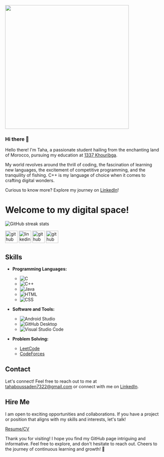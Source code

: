 
<img src='https://media.giphy.com/media/v1.Y2lkPTc5MGI3NjExaHhzczRoenozaXYxamdseXQ3M2dxMXhzeHVjOXNuY3R0bmsyOW9sbSZlcD12MV9pbnRlcm5hbF9naWZfYnlfaWQmY3Q9Zw/l41JU9pUyosHzWyuQ/giphy.gif' height='400'>

### Hi there 👋

Hello there! I'm Taha, a passionate student hailing from the enchanting land of Morocco, pursuing my education at [1337 Khouribga](https://1337.ma/en/khouribga/). 

My world revolves around the thrill of coding, the fascination of learning new languages, the excitement of 
competitive programming, and the tranquility of fishing. C++ is my language of choice when it comes to crafting digital wonders. 

Curious to know more? Explore my journey on [LinkedIn](https://www.linkedin.com/in/taha-boussaden-139100252/)!






# Welcome to my digital space!

![GitHub streak stats](https://streak-stats.demolab.com/?user=ThePhoenix77)  


[<img src='https://cdn.jsdelivr.net/npm/simple-icons@3.0.1/icons/github.svg' alt='github' height='40'>](https://github.com/ThePhoenix77)  [<img src='![image](https://github.com/ThePhoenix77/ThePhoenix77/assets/117488861/ac47d107-f568-4701-bfb2-38a72557b70e)
' alt='linkedin' height='40'>](https://www.linkedin.com/in/taha-boussaden-139100252/) [<img src='https://cdn.jsdelivr.net/npm/simple-icons@3.0.1/icons/leetcode.svg' alt='github' height='40'>](https://leetcode.com/tahaboussaden7322/) [<img src='https://cdn.jsdelivr.net/npm/simple-icons@3.0.1/icons/codeforces.svg' alt='github' height='40'>](https://codeforces.com/profile/tn_ix) 




## Skills

- **Programming Languages:**
  
    * <img alt="C" src="https://custom-icon-badges.demolab.com/badge/C-03599C.svg?logo=c-in-hexagon&logoColor=white">
    * <img alt="C++" src="https://custom-icon-badges.demolab.com/badge/C++-9C033A.svg?logo=cpp2&logoColor=white">
    * <img alt="Java" src="https://custom-icon-badges.demolab.com/badge/Java-007396.svg?logo=java&logoColor=white">
    * <img alt="HTML" src="https://img.shields.io/badge/HTML-E34F26.svg?logo=html5&logoColor=white">
    * <img alt="CSS" src="https://img.shields.io/badge/CSS-1572B6.svg?logo=css3&logoColor=white">

- **Software and Tools:**
    * <img alt="Android Studio" src="https://img.shields.io/badge/Android%20Studio-008678.svg?logo=android-studio&logoColor=white">
    * <img alt="GitHub Desktop" src="https://img.shields.io/badge/GitHub%20Desktop-8034A9.svg?logo=github&logoColor=white">
    * <img alt="Visual Studio Code" src="https://img.shields.io/badge/Visual%20Studio%20Code-0078d7.svg?logo=visual-studio-code&logoColor=white">
      
- **Problem Solving:**
  
    *   [LeetCode](https://leetcode.com/tahaboussaden7322/)
    *   [CodeForces](https://codeforces.com/profile/tn_ix)


## Contact

Let's connect! Feel free to reach out to me at tahaboussaden7322@gmail.com 
or connect with me on [LinkedIn](https://www.linkedin.com/in/taha-boussaden-139100252/).

## Hire Me

I am open to exciting opportunities and collaborations. If you have a project or position that aligns with my skills and interests, let's talk!

[Resume/CV](CV_TAHA_BOUSSADEN)

Thank you for visiting! I hope you find my GitHub page intriguing and informative. Feel free to explore, and don't hesitate to reach out. Cheers to the journey of continuous learning and growth! 🚀
